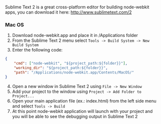 Sublime Text 2 is a great cross-platform editor for building node-webkit apps, you can download it here: http://www.sublimetext.com/2

### Mac OS

1. Download node-webkit.app and place it in /Applications folder
2. From the Sublime Text 2 menu select `Tools -> Build System -> New Build System`
3. Enter the following code:

````json
{
    "cmd": ["node-webkit", "${project_path:${folder}}"],
    "working_dir": "${project_path:${folder}}",
    "path": "/Applications/node-webkit.app/Contents/MacOS/"
}
````

4. Open a new window in Sublime Text 2 using `File -> New Window`
5. Add your project to the window using `Project -> Add Folder to Project...`
6. Open your main application file (ex.: index.html) from the left side menu and select `Tools -> Build`
7. At this point node-webkit application will launch with your project and you will be able to see the debugging output in Sublime Text 2